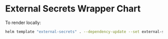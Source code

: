 # External Secrets Wrapper Chart

To render locally:

```bash
helm template "external-secrets" . --dependency-update --set external-secrets.installCRDs=false
```
